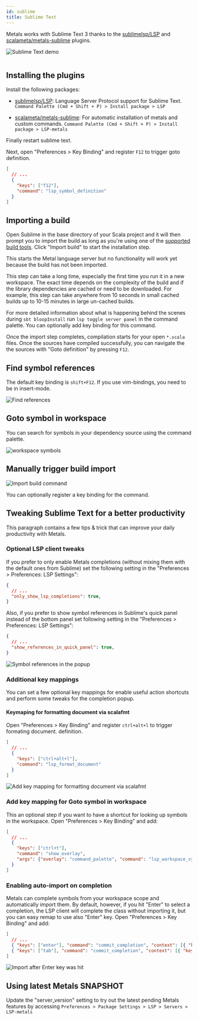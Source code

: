 ```yaml
---
id: sublime
title: Sublime Text
---
```


Metals works with Sublime Text 3 thanks to the
[sublimelsp/LSP](https://github.com/sublimelsp/LSP) and [scalameta/metals-sublime](https://github.com/scalameta/metals-sublime) plugins.

![Sublime Text demo](https://i.imgur.com/vJKP0T3.gif)

```scala mdoc:requirements

```

## Installing the plugins

Install the following packages:

- [sublimelsp/LSP](https://github.com/sublimelsp/LSP): Language Server Protocol support for Sublime Text.  
`Command Palette (Cmd + Shift + P) > Install package > LSP`

- [scalameta/metals-sublime](https://github.com/scalameta/metals-sublime): For automatic installation of metals and custom commands. 
`Command Palette (Cmd + Shift + P) > Install package > LSP-metals`

Finally restart sublime text.

Next, open "Preferences > Key Binding" and register `F12` to trigger goto
definition.

```json
[
  // ...
  {
    "keys": ["f12"],
    "command": "lsp_symbol_definition"
  }
]
```


## Importing a build

Open Sublime in the base directory of your Scala project and it will then prompt you to import the build as long as you're using one of the [supported build tools](https://scalameta.org/metals/docs/build-tools/overview.html). Click "Import build" to start the installation step.

This starts the Metal language server but no functionality will work yet because the
build has not been imported. 

This step can take a long time, especially the first time you run it in a new
workspace. The exact time depends on the complexity of the build and if the library dependencies are cached or need to be downloaded. For example, this step can take anywhere from 10 seconds in small cached builds up to 10-15 minutes in large un-cached builds.

For more detailed information about what is happening behind the scenes during
`sbt bloopInstall` run `lsp toggle server panel` in the command palette. You can optionally add key binding for this command.

Once the import step completes, compilation starts for your open `*.scala`
files. Once the sources have compiled successfully, you can navigate the the
sources with "Goto definition" by pressing `F12`.

## Find symbol references

The default key binding is `shift+F12`. If you use vim-bindings, you need to be
in insert-mode.

![Find references](https://i.imgur.com/BJDkczD.gif)

## Goto symbol in workspace

You can search for symbols in your dependency source using the command palette.

![workspace symbols](https://i.imgur.com/8X0XNi2.gif)

## Manually trigger build import

![Import build command](https://i.imgur.com/LViPc95.png)

You can optionally register a key binding for the command.

## Tweaking Sublime Text for a better productivity

This paragraph contains a few tips & trick that can improve your daily productivity with Metals.

### Optional LSP client tweaks

If you prefer to only enable Metals completions
(without mixing them with the default ones from Sublime) set the following setting
in the "Preferences > Preferences: LSP Settings":

```json
{
  // ...
  "only_show_lsp_completions": true,
}
```

Also, if you prefer to show symbol references in Sublime's quick panel instead of the bottom panel
set following setting in the "Preferences > Preferences: LSP Settings":

```json
{
  // ...
  "show_references_in_quick_panel": true,
}
```

![Symbol references in the popup](https://i.imgur.com/7tSiEfX.gif
)

### Additional key mappings 

You can set a few optional key mappings for enable useful action shortcuts and perform some tweaks for the completion popup.

#### Keymaping for formatting document via scalafmt

Open "Preferences > Key Binding" and register `ctrl+alt+l` to trigger formating document.
definition.

```json
[
  // ...
  {
    "keys": ["ctrl+alt+l"],
    "command": "lsp_format_document"
  }
]
```
![Add key mapping for formatting document via scalafmt](https://i.imgur.com/wVjC1Ij.gif)


### Add key mapping for Goto symbol in workspace

This an optional step if you want to have a shortcut for looking up symbols in the workspace.
Open "Preferences > Key Binding" and add:

```json
[
  // ...
  { 
    "keys": ["ctrl+t"], 
    "command": "show_overlay",
    "args": {"overlay": "command_palette", "command": "lsp_workspace_symbols" }
  }
]
```

### Enabling auto-import on completion

Metals can complete symbols from your workspace scope and automatically import them.
By default, however, if you hit "Enter" to select a completion, the LSP client will
complete the class without importing it, but you can easy remap to use also "Enter" key.
Open "Preferences > Key Binding" and add:

```json
[ 
  // ...
  { "keys": ["enter"], "command": "commit_completion", "context": [{ "key": "auto_complete_visible" } ] },
  { "keys": ["tab"], "command": "commit_completion", "context": [{ "key": "auto_complete_visible" } ] }
]
```


![Import after Enter key was hit](https://i.imgur.com/RDYx9mB.gif)

## Using latest Metals SNAPSHOT

Update the "server_version" setting to try out the latest pending Metals
features by accessing `Preferences > Package Settings > LSP > Servers > LSP-metals`

```scala mdoc:releases

```

```scala mdoc:generic

```
